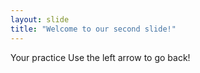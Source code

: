 ```yaml
---
layout: slide
title: "Welcome to our second slide!"
---
```

Your practice
Use the left arrow to go back!
